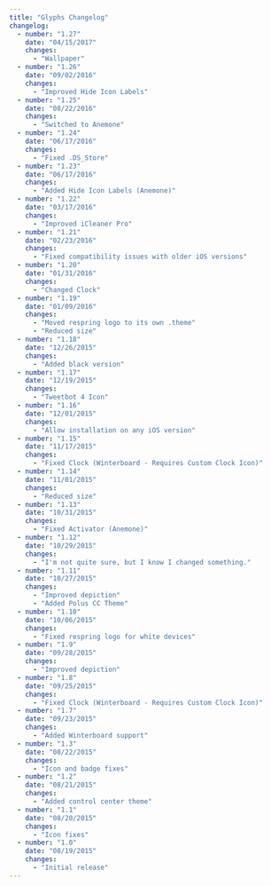 ```yaml
---
title: "Glyphs Changelog"
changelog:
  - number: "1.27"
    date: "04/15/2017"
    changes:
      - "Wallpaper"
  - number: "1.26"
    date: "09/02/2016"
    changes:
      - "Improved Hide Icon Labels"
  - number: "1.25"
    date: "08/22/2016"
    changes:
      - "Switched to Anemone"
  - number: "1.24"
    date: "06/17/2016"
    changes:
      - "Fixed .DS_Store"
  - number: "1.23"
    date: "06/17/2016"
    changes:
      - "Added Hide Icon Labels (Anemone)"
  - number: "1.22"
    date: "03/17/2016"
    changes:
      - "Improved iCleaner Pro"
  - number: "1.21"
    date: "02/23/2016"
    changes:
      - "Fixed compatibility issues with older iOS versions"
  - number: "1.20"
    date: "01/31/2016"
    changes:
      - "Changed Clock"
  - number: "1.19"
    date: "01/09/2016"
    changes:
      - "Moved respring logo to its own .theme"
      - "Reduced size"
  - number: "1.18"
    date: "12/26/2015"
    changes:
      - "Added black version"
  - number: "1.17"
    date: "12/19/2015"
    changes:
      - "Tweetbot 4 Icon"
  - number: "1.16"
    date: "12/01/2015"
    changes:
      - "Allow installation on any iOS version"
  - number: "1.15"
    date: "11/17/2015"
    changes:
      - "Fixed Clock (Winterboard - Requires Custom Clock Icon)"
  - number: "1.14"
    date: "11/01/2015"
    changes:
      - "Reduced size"
  - number: "1.13"
    date: "10/31/2015"
    changes:
      - "Fixed Activator (Anemone)"
  - number: "1.12"
    date: "10/29/2015"
    changes:
      - "I'm not quite sure, but I know I changed something."
  - number: "1.11"
    date: "10/27/2015"
    changes:
      - "Improved depiction"
      - "Added Polus CC Theme"
  - number: "1.10"
    date: "10/06/2015"
    changes:
      - "Fixed respring logo for white devices"
  - number: "1.9"
    date: "09/28/2015"
    changes:
      - "Improved depiction"
  - number: "1.8"
    date: "09/25/2015"
    changes:
      - "Fixed Clock (Winterboard - Requires Custom Clock Icon)"
  - number: "1.7"
    date: "09/23/2015"
    changes:
      - "Added Winterboard support"
  - number: "1.3"
    date: "08/22/2015"
    changes:
      - "Icon and badge fixes"
  - number: "1.2"
    date: "08/21/2015"
    changes:
      - "Added control center theme"
  - number: "1.1"
    date: "08/20/2015"
    changes:
      - "Icon fixes"
  - number: "1.0"
    date: "08/19/2015"
    changes:
      - "Initial release"
---
```

